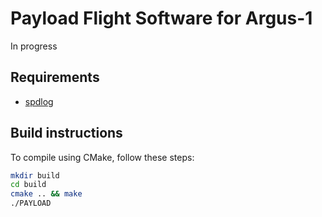 # Payload Flight Software for Argus-1

In progress

## Requirements

- [spdlog](https://github.com/gabime/spdlog)


## Build instructions

To compile using CMake, follow these steps: 

```bash
mkdir build
cd build
cmake .. && make
./PAYLOAD
```